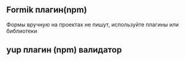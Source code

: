 ## Formik плагин(npm)

Формы вручную на проектах не пишут, используйте плагины или библиотеки

## yup плагин (npm) валидатор

